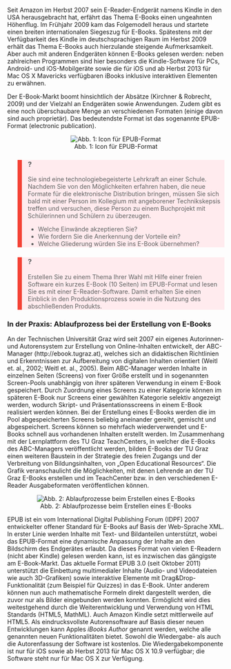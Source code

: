 <!-- filename: 04_E-Reader-Formate_und_HTML5.md -->
<!-- title: E-Reader-Formate und HTML5 -->

Seit Amazon im Herbst 2007 sein E-Reader-Endgerät namens Kindle in den USA herausgebracht hat, erfährt das Thema E-Books einen ungeahnten Höhenflug. Im Frühjahr 2009 kam das Folgemodell heraus und startete einen breiten internationalen Siegeszug für E-Books. Spätestens mit der Verfügbarkeit des Kindle im deutschsprachigen Raum im Herbst 2009 erhält das Thema E-Books auch hierzulande steigende Aufmerksamkeit. Aber auch mit anderen Endgeräten können E-Books gelesen werden: neben zahlreichen Programmen sind hier besonders die Kindle-Software für PCs, Android- und iOS-Mobilgeräte sowie die für iOS und ab Herbst 2013 für Mac OS X Mavericks verfügbaren iBooks inklusive interaktiven Elementen zu erwähnen.

Der E-Book-Markt boomt hinsichtlich der Absätze (Kirchner & Robrecht, 2009) und der Vielzahl an Endgeräten sowie Anwendungen. Zudem gibt es eine noch überschaubare Menge an verschiedenen Formaten (einige davon sind auch proprietär). Das bedeutendste Format ist das sogenannte EPUB-Format (electronic publication).

<center><figure>
  <img src="https://raw.githubusercontent.com/ed-tech-at/L3T/refs/heads/main/24_Vom_Online-Skriptum_zum_E-Book/img/01_Icon_für_EPUBFormat.png" alt="Abb. 1: Icon für EPUB-Format">
  <figcaption>Abb. 1: Icon für EPUB-Format</figcaption>
</figure></center>


<blockquote style="background: #FFEBEE; border-left: 10px solid #F44336">

### ?

Sie sind eine technologiebegeisterte Lehrkraft an einer Schule. Nachdem Sie von den Möglichkeiten erfahren haben, die neue Formate für die elektronische Distribution bringen, müssen Sie sich bald mit einer Person im Kollegium mit angeborener Technikskepsis treffen und versuchen, diese Person zu einem Buchprojekt mit Schülerinnen und Schülern zu überzeugen.

- Welche Einwände akzeptieren Sie?
- Wie fordern Sie die Anerkennung der Vorteile ein?
- Welche Gliederung würden Sie ins E-Book übernehmen?

</blockquote>

<blockquote style="background: #FFEBEE; border-left: 10px solid #F44336">

### ?

Erstellen Sie zu einem Thema Ihrer Wahl mit Hilfe einer freien Software ein kurzes E-Book (10 Seiten) im EPUB-Format und lesen Sie es mit einer E-Reader-Software. Damit erhalten Sie einen Einblick in den Produktionsprozess sowie in die Nutzung des abschließenden Produkts.

</blockquote>

### In der Praxis: Ablaufprozess bei der Erstellung von E-Books

</blockquote> An der Technischen Universität Graz wird seit 2007 ein eigenes Autorinnen- und Autorensystem zur Erstellung von Online-Inhalten entwickelt, der ABC-Manager (http://ebook.tugraz.at), welches sich an didaktischen Richtlinien und Erkenntnissen zur Aufbereitung von digitalen Inhalten orientiert (Weitl et. al., 2002; Weitl et. al., 2005). Beim ABC-Manager werden Inhalte in einzelnen Seiten (Screens) von fixer Größe erstellt und in sogenannten Screen-Pools unabhängig von ihrer späteren Verwendung in einem E-Book gespeichert. Durch Zuordnung eines Screens zu einer Kategorie können im späteren E-Book nur Screens einer gewählten Kategorie selektiv angezeigt werden, wodurch Skript- und Präsentationsscreens in einem E-Book realisiert werden können. Bei der Erstellung eines E-Books werden die im Pool abgespeicherten Screens beliebig aneinander gereiht, gemischt und abgespeichert. Screens können so mehrfach wiederverwendet und E-Books schnell aus vorhandenen Inhalten erstellt werden. Im Zusammenhang mit der Lernplattform des TU Graz TeachCenters, in welcher die E-Books des ABC-Managers veröffentlicht werden, bilden E-Books der TU Graz einen weiteren Baustein in der Strategie des freien Zugangs und der Verbreitung von Bildungsinhalten, von „Open Educational Resources“. Die Grafik veranschaulicht die Möglichkeiten, mit denen Lehrende an der TU Graz E-Books erstellen und im TeachCenter bzw. in den verschiedenen E-Reader Ausgabeformaten veröffentlichen können.

<center><figure>
  <img src="https://raw.githubusercontent.com/ed-tech-at/L3T/refs/heads/main/24_Vom_Online-Skriptum_zum_E-Book/img/02_Ablaufprozesse_beim_Erstellen_eines_EBooks.png" alt="Abb. 2: Ablaufprozesse beim Erstellen eines E-Books">
  <figcaption>Abb. 2: Ablaufprozesse beim Erstellen eines E-Books</figcaption>
</figure></center>


EPUB ist ein vom International Digital Publishing Forum (IDPF) 2007 entwickelter offener Standard für E-Books auf Basis der Web-Sprache XML. In erster Linie werden Inhalte mit Text- und Bildanteilen unterstützt, wobei das EPUB-Format eine dynamische Anpassung der Inhalte an den Bildschirm des Endgerätes erlaubt. Da dieses Format von vielen E-Readern (nicht aber Kindle) gelesen werden kann, ist es inzwischen das gängigste am E-Book-Markt. Das aktuelle Format EPUB 3.0 (seit Oktober 2011) unterstützt die Einbettung multimedialer Inhalte (Audio- und Videodateien wie auch 3D-Grafiken) sowie interaktive Elemente mit Drag&Drop-Funktionalität (zum Beispiel für Quizzes) in das E-Book. Unter anderem können nun auch mathematische Formeln direkt dargestellt werden, die zuvor nur als Bilder eingebunden werden konnten. Ermöglicht wird dies weitestgehend durch die Weiterentwicklung und Verwendung von HTML Standards (HTML5, MathML). Auch Amazon Kindle setzt mittlerweile auf HTML5. Als eindrucksvollste Autorensoftware auf Basis dieser neuen Entwicklungen kann Apples *iBooks Author* genannt werden, welche alle genannten neuen Funktionalitäten bietet. Sowohl die Wiedergabe- als auch die Autorenfassung der Software ist kostenlos. Die Wiedergabekomponente ist nur für iOS sowie ab Herbst 2013 für Mac OS X 10.9 verfügbar; die Software steht nur für Mac OS X zur Verfügung.
